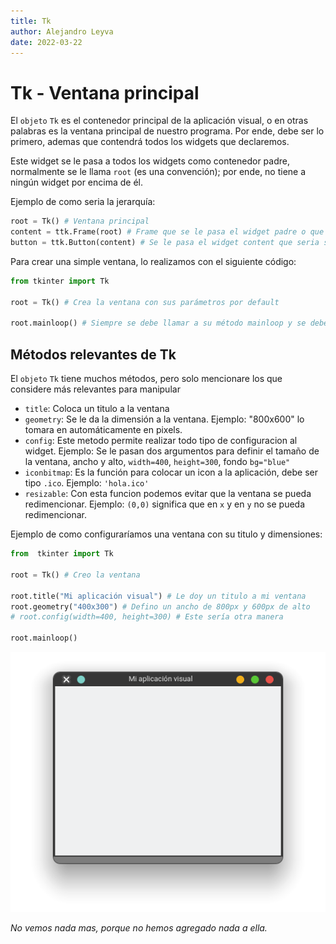 ```yaml
---
title: Tk
author: Alejandro Leyva
date: 2022-03-22
---
```


# Tk - Ventana principal

El `objeto` `Tk` es el contenedor principal de la aplicación visual, o en otras palabras es la ventana principal de nuestro programa. Por ende, debe ser lo primero, ademas que contendrá todos los widgets que declaremos.

Este widget se le pasa a todos los widgets como contenedor padre, normalmente se le llama `root` (es una convención); por ende, no tiene a ningún widget por encima de él.

Ejemplo de como seria la jerarquía:

```python
root = Tk() # Ventana principal
content = ttk.Frame(root) # Frame que se le pasa el widget padre o que lo contendrá
button = ttk.Button(content) # Se le pasa el widget content que seria su padre del botón
```

Para crear una simple ventana, lo realizamos con el siguiente código:

```python
from tkinter import Tk

root = Tk() # Crea la ventana con sus parámetros por default

root.mainloop() # Siempre se debe llamar a su método mainloop y se debe colocar hasta el final, hace que la ventana se mantenga en ejecución, hasta que el usuario cierre la ventana
``` 
## Métodos relevantes de Tk

El `objeto` `Tk` tiene muchos métodos, pero solo mencionare los que considere más relevantes para manipular

- `title`: Coloca un titulo a la ventana
- `geometry`: Se le da la dimensión a la ventana. Ejemplo: "800x600" lo tomara en automáticamente en pixels.
- `config`: Este metodo permite realizar todo tipo de configuracion al widget. Ejemplo: Se le pasan dos argumentos para definir el tamaño de la ventana, ancho y alto, `width=400`, `height=300`, fondo `bg="blue"`
- `iconbitmap`: Es la función para colocar un icon a la aplicación, debe ser tipo `.ico`. Ejemplo: `'hola.ico'`
- `resizable`: Con esta funcion podemos evitar que la ventana se pueda redimencionar. Ejemplo: `(0,0)` significa que en `x` y en `y` no se pueda redimencionar.

Ejemplo de como configuraríamos una ventana con su titulo y dimensiones:

```python
from  tkinter import Tk

root = Tk() # Creo la ventana

root.title("Mi aplicación visual") # Le doy un titulo a mi ventana
root.geometry("400x300") # Defino un ancho de 800px y 600px de alto
# root.config(width=400, height=300) # Este sería otra manera

root.mainloop()
```
![ventana](img/root.png)

*No vemos nada mas, porque no hemos agregado nada a ella.*